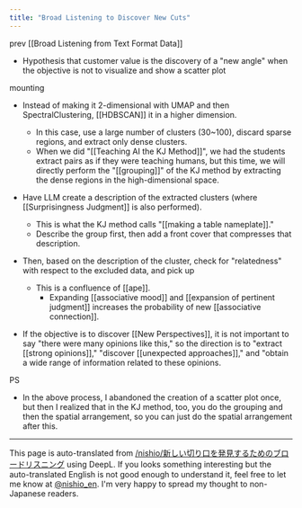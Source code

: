 ```yaml
---
title: "Broad Listening to Discover New Cuts"
---
```


prev  [[Broad Listening from Text Format Data]]
- Hypothesis that customer value is the discovery of a "new angle" when the objective is not to visualize and show a scatter plot

mounting
- Instead of making it 2-dimensional with UMAP and then SpectralClustering, [[HDBSCAN]] it in a higher dimension.
    - In this case, use a large number of clusters (30~100), discard sparse regions, and extract only dense clusters.
    - When we did "[[Teaching AI the KJ Method]]", we had the students extract pairs as if they were teaching humans, but this time, we will directly perform the "[[grouping]]" of the KJ method by extracting the dense regions in the high-dimensional space.
- Have LLM create a description of the extracted clusters (where [[Surprisingness Judgment]] is also performed).
    - This is what the KJ method calls "[[making a table nameplate]]."
    - Describe the group first, then add a front cover that compresses that description.
- Then, based on the description of the cluster, check for "relatedness" with respect to the excluded data, and pick up
    - This is a confluence of [[ape]].
        - Expanding [[associative mood]] and [[expansion of pertinent judgment]] increases the probability of new [[associative connection]].

- If the objective is to discover [[New Perspectives]], it is not important to say "there were many opinions like this," so the direction is to "extract [[strong opinions]]," "discover [[unexpected approaches]]," and "obtain a wide range of information related to these opinions.

PS
- In the above process, I abandoned the creation of a scatter plot once, but then I realized that in the KJ method, too, you do the grouping and then the spatial arrangement, so you can just do the spatial arrangement after this.

---
This page is auto-translated from [/nishio/新しい切り口を発見するためのブロードリスニング](https://scrapbox.io/nishio/新しい切り口を発見するためのブロードリスニング) using DeepL. If you looks something interesting but the auto-translated English is not good enough to understand it, feel free to let me know at [@nishio_en](https://twitter.com/nishio_en). I'm very happy to spread my thought to non-Japanese readers.